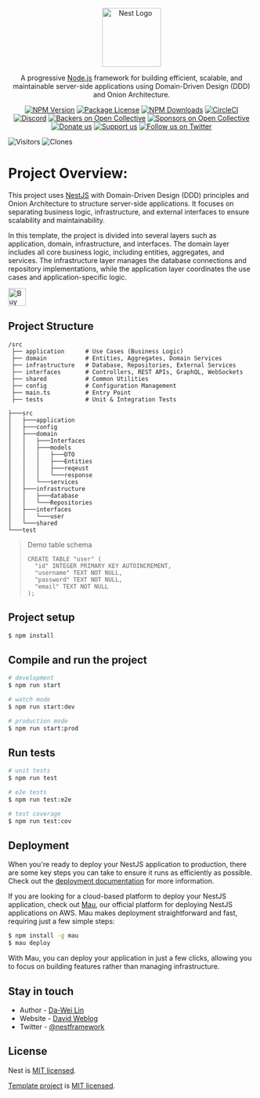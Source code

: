 <p align="center">
  <a href="http://nestjs.com/" target="blank"><img src="https://nestjs.com/img/logo-small.svg" width="120" alt="Nest Logo" /></a>
</p>

[circleci-image]: https://img.shields.io/circleci/build/github/nestjs/nest/master?token=abc123def456
[circleci-url]: https://circleci.com/gh/nestjs/nest

  <p align="center">A progressive <a href="http://nodejs.org" target="_blank">Node.js</a> framework for building efficient, scalable, and maintainable server-side applications using Domain-Driven Design (DDD) and Onion Architecture.</p>
    <p align="center">
<a href="https://www.npmjs.com/~nestjscore" target="_blank"><img src="https://img.shields.io/npm/v/@nestjs/core.svg" alt="NPM Version" /></a>
<a href="https://www.npmjs.com/~nestjscore" target="_blank"><img src="https://img.shields.io/npm/l/@nestjs/core.svg" alt="Package License" /></a>
<a href="https://www.npmjs.com/~nestjscore" target="_blank"><img src="https://img.shields.io/npm/dm/@nestjs/common.svg" alt="NPM Downloads" /></a>
<a href="https://circleci.com/gh/nestjs/nest" target="_blank"><img src="https://img.shields.io/circleci/build/github/nestjs/nest/master" alt="CircleCI" /></a>
<a href="https://discord.gg/G7Qnnhy" target="_blank"><img src="https://img.shields.io/badge/discord-online-brightgreen.svg" alt="Discord"/></a>
<a href="https://opencollective.com/nest#backer" target="_blank"><img src="https://opencollective.com/nest/backers/badge.svg" alt="Backers on Open Collective" /></a>
<a href="https://opencollective.com/nest#sponsor" target="_blank"><img src="https://opencollective.com/nest/sponsors/badge.svg" alt="Sponsors on Open Collective" /></a>
  <a href="https://paypal.me/kamilmysliwiec" target="_blank"><img src="https://img.shields.io/badge/Donate-PayPal-ff3f59.svg" alt="Donate us"/></a>
    <a href="https://opencollective.com/nest#sponsor"  target="_blank"><img src="https://img.shields.io/badge/Support%20us-Open%20Collective-41B883.svg" alt="Support us"></a>
  <a href="https://twitter.com/nestframework" target="_blank"><img src="https://img.shields.io/twitter/follow/nestframework.svg?style=social&label=Follow" alt="Follow us on Twitter"></a>
</p>
  <!--[![Backers on Open Collective](https://opencollective.com/nest/backers/badge.svg)](https://opencollective.com/nest#backer)
  [![Sponsors on Open Collective](https://opencollective.com/nest/sponsors/badge.svg)](https://opencollective.com/nest#sponsor)-->

<!-- ![Visitors](https://visitor-badge.laobi.icu/badge?page_id=deadislove.nestJS-onion-ddd-template) -->
![Visitors](https://img.shields.io/badge/visitors-36_total-brightgreen)
![Clones](https://img.shields.io/badge/clones-22_total_15_unique-blue) <!--CLONE-BADGE-->

# Project Overview:
This project uses [NestJS](https://github.com/nestjs/nest) with Domain-Driven Design (DDD) principles and Onion Architecture to structure server-side applications. It focuses on separating business logic, infrastructure, and external interfaces to ensure scalability and maintainability.

In this template, the project is divided into several layers such as application, domain, infrastructure, and interfaces. The domain layer includes all core business logic, including entities, aggregates, and services. The infrastructure layer manages the database connections and repository implementations, while the application layer coordinates the use cases and application-specific logic.

<a href='https://ko-fi.com/F1F82YR41' target='_blank'><img height='36' style='border:0px;height:36px;' src='https://storage.ko-fi.com/cdn/kofi6.png?v=6' border='0' alt='Buy Me a Coffee at ko-fi.com' /></a>

## Project Structure

```
/src
 ├── application      # Use Cases (Business Logic)
 ├── domain           # Entities, Aggregates, Domain Services
 ├── infrastructure   # Database, Repositories, External Services
 ├── interfaces       # Controllers, REST APIs, GraphQL, WebSockets
 ├── shared           # Common Utilities
 ├── config           # Configuration Management
 ├── main.ts          # Entry Point
 ├── tests            # Unit & Integration Tests
```

```
├───src
│   ├───application
│   ├───config
│   ├───domain
│   │   ├───Interfaces
│   │   ├───models
│   │   │   ├───DTO
│   │   │   ├───Entities
│   │   │   ├───reqeust
│   │   │   └───response
│   │   └───services
│   ├───infrastructure
│   │   ├───database
│   │   └───Repositories
│   ├───interfaces
│   │   └───user
│   └───shared
└───test
```
> Demo table schema
>
> ```
> CREATE TABLE "user" (
>   "id" INTEGER PRIMARY KEY AUTOINCREMENT,
>   "username" TEXT NOT NULL,
>   "password" TEXT NOT NULL,
>   "email" TEXT NOT NULL
> );
> ```
## Project setup

```bash
$ npm install
```

## Compile and run the project

```bash
# development
$ npm run start

# watch mode
$ npm run start:dev

# production mode
$ npm run start:prod
```

## Run tests

```bash
# unit tests
$ npm run test

# e2e tests
$ npm run test:e2e

# test coverage
$ npm run test:cov
```

## Deployment

When you're ready to deploy your NestJS application to production, there are some key steps you can take to ensure it runs as efficiently as possible. Check out the [deployment documentation](https://docs.nestjs.com/deployment) for more information.

If you are looking for a cloud-based platform to deploy your NestJS application, check out [Mau](https://mau.nestjs.com), our official platform for deploying NestJS applications on AWS. Mau makes deployment straightforward and fast, requiring just a few simple steps:

```bash
$ npm install -g mau
$ mau deploy
```

With Mau, you can deploy your application in just a few clicks, allowing you to focus on building features rather than managing infrastructure.

## Stay in touch

- Author - [Da-Wei Lin](https://www.linkedin.com/in/da-wei-lin-689a35107/)
- Website - [David Weblog](https://davidskyspace.com/)
- Twitter - [@nestframework](https://twitter.com/nestframework)

## License

Nest is [MIT licensed](https://github.com/nestjs/nest/blob/master/LICENSE).

[Template project](https://github.com/deadislove/nestJs-onion-ddd-template) is [MIT licensed](https://github.com/deadislove/nestJs-onion-ddd-template/blob/main/LICENSE.md).
